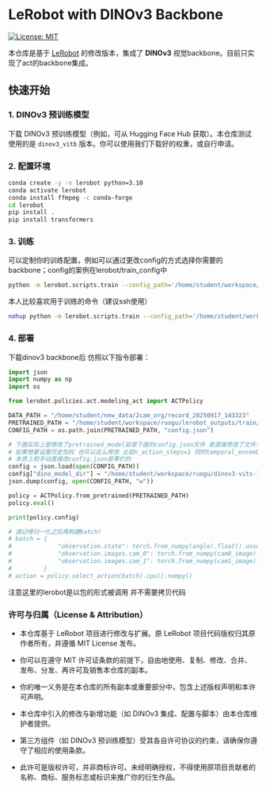 # LeRobot with DINOv3 Backbone

[![License: MIT](https://img.shields.io/badge/License-MIT-yellow.svg)](https://opensource.org/licenses/MIT)

本仓库是基于 [LeRobot](https://github.com/huggingface/lerobot) 的修改版本，集成了 **DINOv3** 视觉backbone。目前只实现了act的backbone集成。

## 快速开始

### 1. DINOv3 预训练模型
下载 DINOv3 预训练模型（例如，可从 Hugging Face Hub 获取）。本仓库测试使用的是 `dinov3_vitb` 版本。你可以使用我们下载好的权重，或自行申请。

### 2. 配置环境
```bash
conda create -y -n lerobot python=3.10
conda activate lerobot
conda install ffmpeg -c conda-forge
cd lerobot
pip install .
pip install transformers
```
### 3. 训练

可以定制你的训练配置，例如可以通过更改config的方式选择你需要的backbone；config的案例在lerobot/train_config中

```bash
python -m lerobot.scripts.train --config_path='/home/student/workspace/ruogu/lerobot/train_config/64_100_2cam_dino.json'
```

本人比较喜欢用于训练的命令（建议ssh使用）
```bash
nohup python -m lerobot.scripts.train --config_path='/home/student/workspace/ruogu/lerobot/train_config/64_100_1cam_dino.json' > /home/student/workspace/ruogu/lerobot_outputs/train/train.out 2>&1 & disown
```

### 4. 部署

下载dinov3 backbone后 仿照以下指令部署：

```python 
import json
import numpy as np
import os

from lerobot.policies.act.modeling_act import ACTPolicy

DATA_PATH = "/home/student/new_data/2cam_org/record_20250917_143323"
PRETRAINED_PATH = "/home/student/workspace/ruogu/lerobot_outputs/train/act_100_2cam_ntem_dumbbell_0930/checkpoints/040000/pretrained_model"
CONFIG_PATH = os.path.join(PRETRAINED_PATH, "config.json")

# 下面实际上是修改了pretrained_model目录下面的config.json文件 是直接修改了文件本身
# 如果想要设置历史加权 也可以这么修改 比如n_action_steps=1 同时temporal_ensemble_coeff=0.01
# 本质上和手动直接改config.json是等价的
config = json.load(open(CONFIG_PATH))
config["dino_model_dir"] = "/home/student/workspace/ruogu/dinov3-vits-1/dinov3-vitb16-pretrain-lvd1689m"
json.dump(config, open(CONFIG_PATH, "w"))

policy = ACTPolicy.from_pretrained(PRETRAINED_PATH)
policy.eval()

print(policy.config)

# 请记得归一化之后再构建batch!
# batch = {
#             "observation.state": torch.from_numpy(angle).float().unsqueeze(0).to(device),
#             "observation.images.cam_0": torch.from_numpy(cam0_image).float().permute(2, 0, 1).unsqueeze(0).to(device),
#             "observation.images.cam_1": torch.from_numpy(cam1_image).float().permute(2, 0, 1).unsqueeze(0).to(device),
#         }
# action = policy.select_action(batch).cpu().numpy()
```

注意这里的lerobot是以包的形式被调用 并不需要拷贝代码

### 许可与归属（License & Attribution）

- 本仓库基于 LeRobot 项目进行修改与扩展。原 LeRobot 项目代码版权归其原作者所有，并遵循 MIT License 发布。

- 你可以在遵守 MIT 许可证条款的前提下，自由地使用、复制、修改、合并、发布、分发、再许可及销售本仓库的副本。

- 你的唯一义务是在本仓库的所有副本或重要部分中，包含上述版权声明和本许可声明。

- 本仓库中引入的修改与新增功能（如 DINOv3 集成、配置与脚本）由本仓库维护者提供。

- 第三方组件（如 DINOv3 预训练模型）受其各自许可协议的约束，请确保你遵守了相应的使用条款。

- 此许可是版权许可，并非商标许可。未经明确授权，不得使用原项目贡献者的名称、商标、服务标志或标识来推广你的衍生作品。
